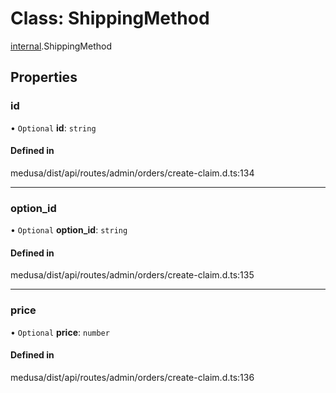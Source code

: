 # Class: ShippingMethod

[internal](../modules/internal-12.md).ShippingMethod

## Properties

### id

• `Optional` **id**: `string`

#### Defined in

medusa/dist/api/routes/admin/orders/create-claim.d.ts:134

___

### option\_id

• `Optional` **option\_id**: `string`

#### Defined in

medusa/dist/api/routes/admin/orders/create-claim.d.ts:135

___

### price

• `Optional` **price**: `number`

#### Defined in

medusa/dist/api/routes/admin/orders/create-claim.d.ts:136
